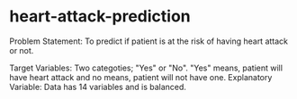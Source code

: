 # heart-attack-prediction

Problem Statement: To predict if patient is at the risk of having heart attack or not. 

Target Variables: Two categoties; "Yes" or "No". "Yes" means, patient will have heart attack and no means, patient will not have one. 
Explanatory Variable: Data has 14 variables and is balanced.
